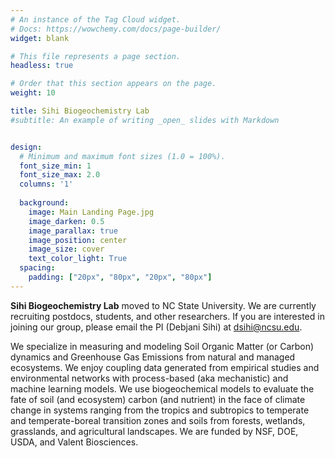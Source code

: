 ```yaml
---
# An instance of the Tag Cloud widget.
# Docs: https://wowchemy.com/docs/page-builder/
widget: blank

# This file represents a page section.
headless: true

# Order that this section appears on the page.
weight: 10

title: Sihi Biogeochemistry Lab 
#subtitle: An example of writing _open_ slides with Markdown


design:
  # Minimum and maximum font sizes (1.0 = 100%).
  font_size_min: 1
  font_size_max: 2.0
  columns: '1'
  
  background:
    image: Main Landing Page.jpg
    image_darken: 0.5
    image_parallax: true
    image_position: center
    image_size: cover
    text_color_light: True
  spacing:
    padding: ["20px", "80px", "20px", "80px"]
---
```


**Sihi Biogeochemistry Lab**  moved to NC State University. We are currently recruiting postdocs, students, and other researchers. If you are interested in joining our group, please email the PI (Debjani Sihi) at dsihi@ncsu.edu. 

We specialize in measuring and modeling Soil Organic Matter (or Carbon) dynamics and Greenhouse Gas Emissions from natural and managed ecosystems. We enjoy coupling data generated from empirical studies and environmental networks with process-based (aka mechanistic) and machine learning models. We use biogeochemical models to evaluate the fate of soil (and ecosystem) carbon (and nutrient) in the face of climate change in systems ranging from the tropics and subtropics to temperate and temperate-boreal transition zones and soils from forests, wetlands, grasslands, and agricultural landscapes. We are funded by NSF, DOE, USDA, and Valent Biosciences.



